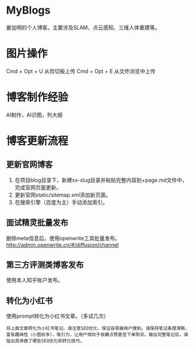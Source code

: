 # MyBlogs
姜加明的个人博客。主要涉及SLAM、点云感知、三维人体重建等。

# 图片操作
Cmd + Opt + U 从剪切板上传
Cmd + Opt + E 从文件浏览中上传

# 博客制作经验
AI制作，AI识图，列大纲

# 博客更新流程
## 更新官网博客
1. 在项目blog目录下，新建xx-slug目录并粘贴完整内容到+page.md文件中，完成官网页面更新。
2. 更新官网static/sitemap.xml添加新页面。
3. 在搜索引擎（百度为主）手动添加索引。

## 面试精灵批量发布
删除meta信息后，使用openwrite工具批量发布。
http://admin.openwrite.cn/#/diffusion/channel

## 第三方评测类博客发布
使用本人知乎账户发布。

## 转化为小红书
使用prompt转化为小红书文章。（多试几次）
```
将上面文章转化为小红书笔记。请注意SEO优化，保证容易被用户搜到。请保持笔记条理清晰、富有趣味性（小图标多），吸引力，让用户倾向于收藏点赞甚至下单购买。输出完整笔记后，请指出具体做了哪些SEO优化和转化技巧。

```
